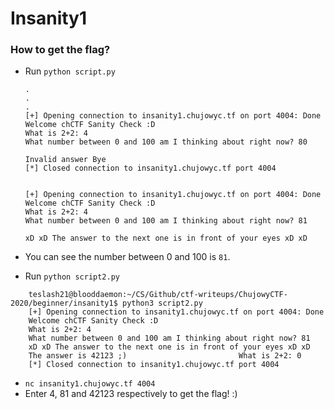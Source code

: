 # Insanity1

### How to get the flag?
* Run `python script.py`
    ```
    .
    .
    .
    [+] Opening connection to insanity1.chujowyc.tf on port 4004: Done
    Welcome chCTF Sanity Check :D
    What is 2+2: 4
    What number between 0 and 100 am I thinking about right now? 80

    Invalid answer Bye
    [*] Closed connection to insanity1.chujowyc.tf port 4004


    [+] Opening connection to insanity1.chujowyc.tf on port 4004: Done
    Welcome chCTF Sanity Check :D
    What is 2+2: 4
    What number between 0 and 100 am I thinking about right now? 81

    xD xD The answer to the next one is in front of your eyes xD xD
    ```

* You can see the number between 0 and 100 is `81`.
* Run `python script2.py`
```
    teslash21@blooddaemon:~/CS/Github/ctf-writeups/ChujowyCTF-2020/beginner/insanity1$ python3 script2.py 
    [+] Opening connection to insanity1.chujowyc.tf on port 4004: Done
    Welcome chCTF Sanity Check :D
    What is 2+2: 4
    What number between 0 and 100 am I thinking about right now? 81
    xD xD The answer to the next one is in front of your eyes xD xD
    The answer is 42123 ;)                         What is 2+2: 0
    [*] Closed connection to insanity1.chujowyc.tf port 4004
```

* `nc insanity1.chujowyc.tf 4004`
* Enter 4, 81 and 42123 respectively to get the flag! :)
